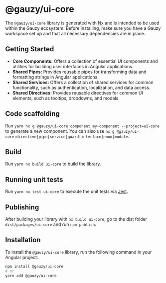 # @gauzy/ui-core

The `@gauzy/ui-core` library is generated with [Nx](https://nx.dev) and is intended to be used within the Gauzy ecosystem. Before installing, make sure you have a Gauzy workspace set up and that all necessary dependencies are in place.

## Getting Started

- **Core Components:** Offers a collection of essential UI components and utilities for building user interfaces in Angular applications.
- **Shared Pipes:** Provides reusable pipes for transforming data and formatting strings in Angular applications.
- **Shared Services:** Offers a collection of shared services for common functionality, such as authentication, localization, and data access.
- **Shared Directives:** Provides reusable directives for common UI elements, such as tooltips, dropdowns, and modals.

## Code scaffolding

Run `yarn nx g @gauzy/ui-core:component my-component --project=ui-core` to generate a new component. You can also use `nx g @gauzy/ui-core:directive|pipe|service|guard|interface|enum|module`.

## Build

Run `yarn nx build ui-core` to build the library.

## Running unit tests

Run `yarn nx test ui-core` to execute the unit tests via [Jest](https://jestjs.io).

## Publishing

After building your library with `nx build ui-core`, go to the dist folder `dist/packages/ui-core` and run `npm publish`.

## Installation

To install the `@gauzy/ui-core` library, run the following command in your Angular project:

```bash
npm install @gauzy/ui-core
# or
yarn add @gauzy/ui-core
